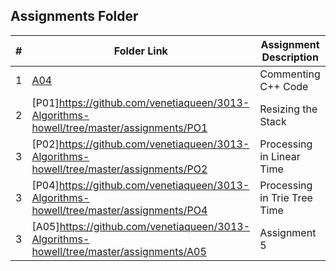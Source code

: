 ##  Assignments Folder

|   #   | Folder Link | Assignment Description |
| :---: | ----------- | ---------------------- |
|   1   |[A04](https://github.com/venetiaqueen/3013-Algorithms-howell/tree/master/assignments/AO4)        |   Commenting C++ Code                         |
|   2   |[P01]https://github.com/venetiaqueen/3013-Algorithms-howell/tree/master/assignments/PO1       |   Resizing the Stack                          |
|   3   |[P02]https://github.com/venetiaqueen/3013-Algorithms-howell/tree/master/assignments/PO2          |   Processing in Linear Time                   |
|   3   |[P04]https://github.com/venetiaqueen/3013-Algorithms-howell/tree/master/assignments/PO4          |   Processing in Trie Tree Time                |
|   3   |[A05]https://github.com/venetiaqueen/3013-Algorithms-howell/tree/master/assignments/A05          |   Assignment 5                 |




